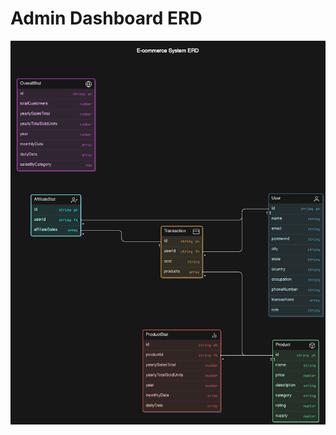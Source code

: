 # Admin Dashboard ERD

 <img src="https://github.com/IamShafi/typescript-backend/blob/master/public/ERD.png"/>